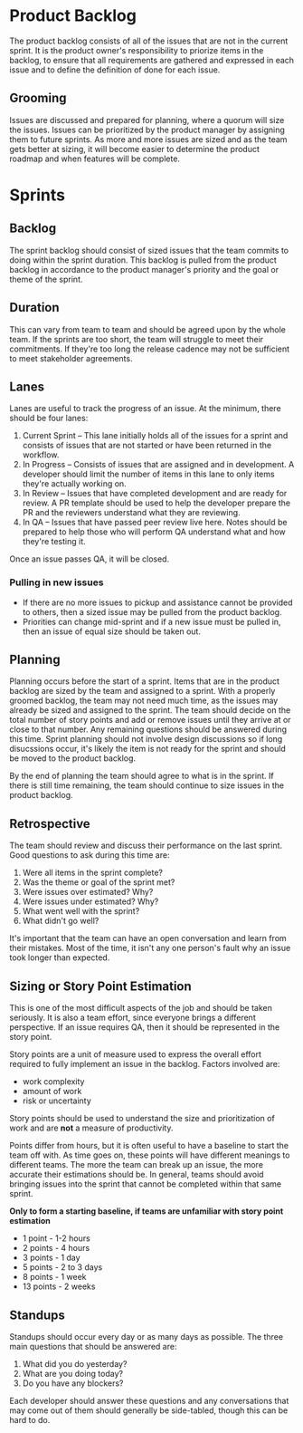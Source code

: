 # Product Backlog

The product backlog consists of all of the issues that are not in the current sprint. It is the product owner's responsibility to priorize items in the backlog, to ensure that all requirements are gathered and expressed in each issue and to define the definition of done for each issue.

## Grooming

Issues are discussed and prepared for planning, where a quorum will size the issues. Issues can be prioritized by the product manager by assigning them to future sprints. As more and more issues are sized and as the team gets better at sizing, it will become easier to determine the product roadmap and when features will be complete.

# Sprints

## Backlog

The sprint backlog should consist of sized issues that the team commits to doing within the sprint duration. This backlog is pulled from the product backlog in accordance to the product manager's priority and the goal or theme of the sprint.

## Duration

This can vary from team to team and should be agreed upon by the whole team. If the sprints are too short, the team will struggle to meet their commitments. If they're too long the release cadence may not be sufficient to meet stakeholder agreements.

## Lanes

Lanes are useful to track the progress of an issue. At the minimum, there should be four lanes:
1. Current Sprint – This lane initially holds all of the issues for a sprint and consists of issues that are not started or have been returned in the workflow.
2. In Progress – Consists of issues that are assigned and in development. A developer should limit the number of items in this lane to only items they're actually working on.
3. In Review – Issues that have completed development and are ready for review. A PR template should be used to help the developer prepare the PR and the reviewers understand what they are reviewing.
4. In QA – Issues that have passed peer review live here. Notes should be prepared to help those who will perform QA understand what and how they're testing it.

Once an issue passes QA, it will be closed.

### Pulling in new issues
- If there are no more issues to pickup and assistance cannot be provided to others, then a sized issue may be pulled from the product backlog.
- Priorities can change mid-sprint and if a new issue must be pulled in, then an issue of equal size should be taken out.

## Planning

Planning occurs before the start of a sprint. Items that are in the product backlog are sized by the team and assigned to a sprint. With a properly groomed backlog, the team may not need much time, as the issues may already be sized and assigned to the sprint. The team should decide on the total number of story points and add or remove issues until they arrive at or close to that number. Any remaining questions should be answered during this time. Sprint planning should not involve design discussions so if long disucssions occur, it's likely the item is not ready for the sprint and should be moved to the product backlog.

By the end of planning the team should agree to what is in the sprint. If there is still time remaining, the team should continue to size issues in the product backlog.

## Retrospective

The team should review and discuss their performance on the last sprint. Good questions to ask during this time are:
1. Were all items in the sprint complete?
2. Was the theme or goal of the sprint met?
3. Were issues over estimated? Why?
4. Were issues under estimated? Why?
5. What went well with the sprint?
6. What didn't go well?

It's important that the team can have an open conversation and learn from their mistakes. Most of the time, it isn't any one person's fault why an issue took longer than expected.

## Sizing or Story Point Estimation

This is one of the most difficult aspects of the job and should be taken seriously. It is also a team effort, since everyone brings a different perspective. If an issue requires QA, then it should be represented in the story point.

Story points are a unit of measure used to express the overall effort required to fully implement an issue in the backlog. Factors involved are:
- work complexity
- amount of work
- risk or uncertainty

Story points should be used to understand the size and prioritization of work and are **not** a measure of productivity.

Points differ from hours, but it is often useful to have a baseline to start the team off with. As time goes on, these points will have different meanings to different teams. The more the team can break up an issue, the more accurate their estimations should be. In general, teams should avoid bringing issues into the sprint that cannot be completed within that same sprint.

**Only to form a starting baseline, if teams are unfamiliar with story point estimation**
- 1 point - 1-2 hours
- 2 points - 4 hours
- 3 points - 1 day
- 5 points - 2 to 3 days
- 8 points - 1 week
- 13 points - 2 weeks


## Standups

Standups should occur every day or as many days as possible. The three main questions that should be answered are:
1. What did you do yesterday?
2. What are you doing today?
3. Do you have any blockers?

Each developer should answer these questions and any conversations that may come out of them should generally be side-tabled, though this can be hard to do.
